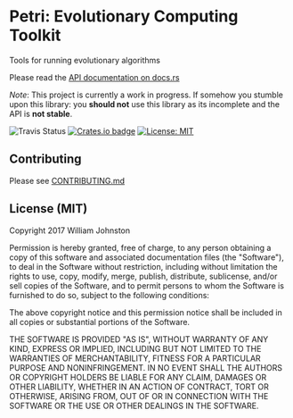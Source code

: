 # Petri: Evolutionary Computing Toolkit
Tools for running evolutionary algorithms

Please read the [API documentation on docs.rs](https://docs.rs/petri)


_Note_: This project is currently a work in progress. If somehow you stumble
upon this library: you **should not** use this library as its incomplete and the
API is **not stable**.

![Travis Status](https://travis-ci.org/wbjohnston/petri.svg?branch=master)
[![Crates.io badge](https://img.shields.io/crates/v/petri.svg)](https://crates.io/crates/petri)
[![License: MIT](https://img.shields.io/badge/License-MIT-yellow.svg)](https://opensource.org/licenses/MIT)

## Contributing
Please see [CONTRIBUTING.md](/CONTRIBUTING.md)

## License (MIT)
Copyright 2017 William Johnston

Permission is hereby granted, free of charge, to any person obtaining a copy of
this software and associated documentation files (the "Software"), to deal in
the Software without restriction, including without limitation the rights to
use, copy, modify, merge, publish, distribute, sublicense, and/or sell copies
of the Software, and to permit persons to whom the Software is furnished to do
so, subject to the following conditions:

The above copyright notice and this permission notice shall be included in all
copies or substantial portions of the Software.

THE SOFTWARE IS PROVIDED "AS IS", WITHOUT WARRANTY OF ANY KIND, EXPRESS OR
IMPLIED, INCLUDING BUT NOT LIMITED TO THE WARRANTIES OF MERCHANTABILITY,
FITNESS FOR A PARTICULAR PURPOSE AND NONINFRINGEMENT. IN NO EVENT SHALL THE
AUTHORS OR COPYRIGHT HOLDERS BE LIABLE FOR ANY CLAIM, DAMAGES OR OTHER
LIABILITY, WHETHER IN AN ACTION OF CONTRACT, TORT OR OTHERWISE, ARISING FROM,
OUT OF OR IN CONNECTION WITH THE SOFTWARE OR THE USE OR OTHER DEALINGS IN THE
SOFTWARE.

